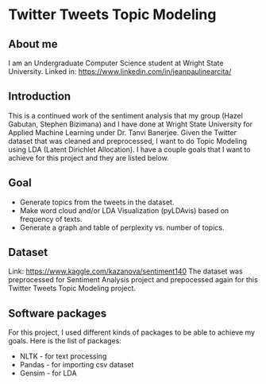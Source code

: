 # Twitter Tweets Topic Modeling

## About me
I am an Undergraduate Computer Science student at Wright State University. 
Linked in: https://www.linkedin.com/in/jeanpaulinearcita/

## Introduction
This is a continued work of the sentiment analysis that my group (Hazel Gabutan, Stephen Bizimana) and I have done at Wright State University for Applied Machine Learning under Dr. Tanvi Banerjee. Given the Twitter dataset that was cleaned and preprocessed, I want to do Topic Modeling using LDA (Latent Dirichlet Allocation). I have a couple goals that I want to achieve for this project and they are listed below.

## Goal
* Generate topics from the tweets in the dataset. 
* Make word cloud and/or LDA Visualization (pyLDAvis) based on frequency of texts.
* Generate a graph and table of perplexity vs. number of topics.

## Dataset
Link: https://www.kaggle.com/kazanova/sentiment140
The dataset was preprocessed for Sentiment Analysis project and prepocessed again for this Twitter Tweets Topic Modeling project. 

## Software packages
For this project, I used different kinds of packages to be able to achieve my goals.
Here is the list of packages:
* NLTK - for text processing
* Pandas - for importing csv dataset
* Gensim - for LDA

